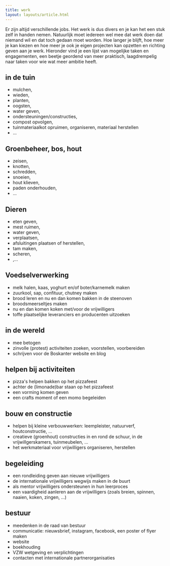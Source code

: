 ```yaml
---
title: work
layout: layouts/article.html
---
```

Er zijn altijd verschillende jobs. Het werk is dus divers en je kan het een stuk zelf in handen nemen. Natuurlijk moet iedereen wel mee dat werk doen dat niemand wil en dat toch gedaan moet worden.
Hoe langer je blijft, hoe meer je kan kiezen en hoe meer je ook je eigen projecten kan opzetten en richting geven aan je werk.
Hieronder vind je een lijst van mogelijke taken en engagementen, een beetje geordend van meer praktisch, laagdrempelig naar taken voor wie wat meer ambitie heeft.

## in de tuin
- mulchen, 
- wieden, 
- planten, 
- oogsten, 
- water geven, 
- ondersteuningen/constructies,
- compost opvolgen,
- tuinmateriaalkot opruimen, organiseren, materiaal herstellen
- ...
## Groenbeheer, bos, hout
- zeisen, 
- knotten, 
- schredden, 
- snoeien, 
- hout klieven,
- paden onderhouden,
- ...
## Dieren
- eten geven,
- mest ruimen, 
- water geven, 
- verplaatsen, 
- afsluitingen plaatsen of herstellen, 
- tam maken, 
- scheren, 
- ,...
## Voedselverwerking
- melk halen, kaas, yoghurt en/of boter/karnemelk maken
- zuurkool, sap, confituur, chutney maken
- brood leren en nu en dan komen bakken in de steenoven
- broodsmeerseltjes maken
- nu en dan komen koken met/voor de vrijwilligers
- toffe plaatselijke leveranciers en producenten uitzoeken
## in de wereld
- mee betogen
- zinvolle (protest) activiteiten zoeken, voorstellen, voorbereiden
- schrijven voor de Boskanter website en blog
## helpen bij activiteiten
- pizza's helpen bakken op het pizzafeest
- achter de (limonade)bar staan op het pizzafeest
- een vorming komen geven
- een crafts moment of een momo begeleiden
## bouw en constructie
- helpen bij kleine verbouwwerken: leempleister, natuurverf, houtconstructie, ...
- creatieve (groenhout) constructies in en rond de schuur, in de vrijwillgerskamers, tuinmeubelen, ...
- het werkmateriaal voor vrijwilligers organiseren, herstellen
## begeleiding
- een rondleiding geven aan nieuwe vrijwilligers
- de internationale vrijwilligers wegwijs maken in de buurt
- als mentor vrijwilligers ondersteunen in hun leerproces 
- een vaardigheid aanleren aan de vrijwilligers (zoals breien, spinnen, naaien, koken, zingen, ...)
## bestuur
- meedenken in de raad van bestuur
- communicatie: nieuwsbrief, instagram, facebook, een poster of flyer maken
- website
- boekhouding
- VZW wetgeving en verplichtingen
- contacten met internationale partnerorganisaties
